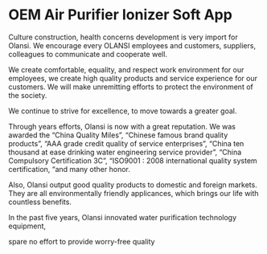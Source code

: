 # OEM Air Purifier Ionizer Soft App

Culture construction, health concerns development is very import for Olansi.
We encourage every OLANSI employees and customers, suppliers, colleagues to communicate and cooperate well.

We create comfortable, equality, and respect work environment for our employees, we create high quality products and service experience for our customers. We will make unremitting efforts to protect the environment of the society.

We continue to strive for excellence, to move towards a greater goal.

Through years efforts, Olansi is now with a great reputation.
We was awarded the “China Quality Miles”, “Chinese famous brand quality products”, “AAA grade credit quality of service enterprises”, “China ten thousand at ease drinking water engineering service provider”, “China Compulsory Certification 3C”, “ISO9001 : 2008 international quality system certification, “and many other honor.

Also, Olansi output good quality products to domestic and foreign markets. They are all environmentally friendly applicances, which brings our life with countless benefits.

In the past five years, Olansi innovated water purification technology equipment,

spare no effort to provide worry-free quality
